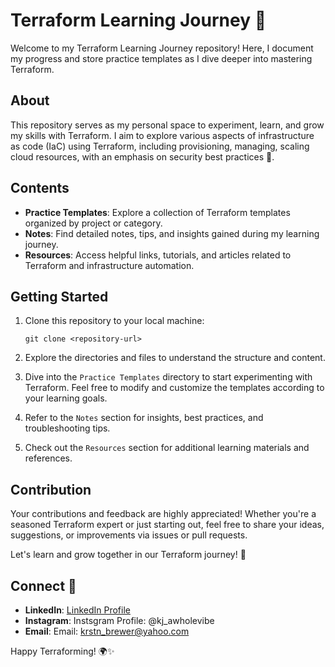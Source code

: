 # Terraform Learning Journey 🌱

Welcome to my Terraform Learning Journey repository! Here, I document my progress and store practice templates as I dive deeper into mastering Terraform.

## About
This repository serves as my personal space to experiment, learn, and grow my skills with Terraform. I aim to explore various aspects of infrastructure as code (IaC) using Terraform, including provisioning, managing, scaling cloud resources, with an emphasis on security best practices 🔐.

## Contents
- **Practice Templates**: Explore a collection of Terraform templates organized by project or category.
- **Notes**: Find detailed notes, tips, and insights gained during my learning journey.
- **Resources**: Access helpful links, tutorials, and articles related to Terraform and infrastructure automation.

## Getting Started
1. Clone this repository to your local machine:
   ```
   git clone <repository-url>
   ```

2. Explore the directories and files to understand the structure and content.

3. Dive into the `Practice Templates` directory to start experimenting with Terraform. Feel free to modify and customize the templates according to your learning goals.

4. Refer to the `Notes` section for insights, best practices, and troubleshooting tips.

5. Check out the `Resources` section for additional learning materials and references.

## Contribution
Your contributions and feedback are highly appreciated! Whether you're a seasoned Terraform expert or just starting out, feel free to share your ideas, suggestions, or improvements via issues or pull requests.

Let's learn and grow together in our Terraform journey! 🚀

## Connect 🦋
- **LinkedIn**: [LinkedIn Profile](www.linkedin.com/in/kristin-r-brewer)
- **Instagram**: Instsgram Profile: @kj_awholevibe
- **Email**: Email: krstn_brewer@yahoo.com

Happy Terraforming! 🌍✨
```
